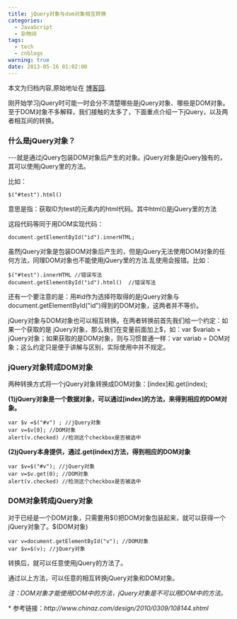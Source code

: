 ```yaml
---
title: jQuery对象与dom对象相互转换
categories:
  - JavaScript
  - 杂物间
tags:
  - tech
  - cnblogs
warning: true
date: 2013-05-16 01:02:00
---
```


<div class="history-article">本文为归档内容,原始地址在 <a href="http://www.cnblogs.com/hustskyking/archive/2013/05/16/jQuery-object-to-DOM-object.html" target="_blank">博客园</a>.</div>

<p>刚开始学习jQuery时可能一时会分不清楚哪些是jQuery对象、哪些是DOM对象。至于DOM对象不多解释，我们接触的太多了，下面重点介绍一下jQuery，以及两者相互间的转换。</p>
<h3><strong>什么是jQuery对象？</strong></h3>
<p>---就是通过jQuery包装DOM对象后产生的对象。jQuery对象是jQuery独有的，其可以使用jQuery里的方法。</p>
<p>比如：</p>

```
$("#test").html()

```

<p>意思是指：获取ID为test的元素内的html代码。其中html()是jQuery里的方法</p>
<p>这段代码等同于用DOM实现代码：</p>

```
document.getElementById("id").innerHTML;

```

<p>虽然jQuery对象是包装DOM对象后产生的，但是jQuery无法使用DOM对象的任何方法，同理DOM对象也不能使用jQuery里的方法.乱使用会报错。比如：</p>

```
$("#test").innerHTML //错误写法
document.getElementById("id").html()  //错误写法

```

<p>还有一个要注意的是：用#id作为选择符取得的是jQuery对象与document.getElementById("id")得到的DOM对象，这两者并不等价。</p>
<p>jQuery对象与DOM对象也可以相互转换。在两者转换前首先我们给一个约定：如果一个获取的是 jQuery对象，那么我们在变量前面加上$，如：var $variab = jQuery对象；如果获取的是DOM对象，则与习惯普通一样：var variab = DOM对象；这么约定只是便于讲解与区别，实际使用中并不规定。</p>


<h3><strong>jQuery对象转成DOM对象</strong></h3>
<p>两种转换方式将一个jQuery对象转换成DOM对象：[index]和.get(index);</p>
<p><strong>(1)jQuery对象是一个数据对象，可以通过[index]的方法，来得到相应的DOM对象。</strong></p>

```
var $v =$("#v") ; //jQuery对象
var v=$v[0]; //DOM对象
alert(v.checked) //检测这个checkbox是否被选中

```

<p><strong>(2)jQuery本身提供，通过.get(index)方法，得到相应的DOM对象</strong></p>

```
var $v=$("#v"); //jQuery对象
var v=$v.get(0); //DOM对象
alert(v.checked) //检测这个checkbox是否被选中

```



<h3><strong>DOM对象转成jQuery对象</strong></h3>
<p>对于已经是一个DOM对象，只需要用$()把DOM对象包装起来，就可以获得一个jQuery对象了。$(DOM对象)</p>

```
var v=document.getElementById("v"); //DOM对象
var $v=$(v); //jQuery对象

```

<p>转换后，就可以任意使用jQuery的方法了。</p>
<p>通过以上方法，可以任意的相互转换jQuery对象和DOM对象。</p>
<p><span><em><span>注：DOM对象才能使用DOM中的方法，jQuery对象是不可以用DOM中的方法。</span></em></span></p>


<p><span><span>* 参考链接：<em>http://www.chinaz.com/design/2010/0309/108144.shtml</em></span></span></p>